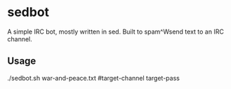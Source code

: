 sedbot
======

A simple IRC bot, mostly written in sed. Built to spam^Wsend text to an IRC
channel.

Usage
-----

./sedbot.sh war-and-peace.txt #target-channel target-pass

